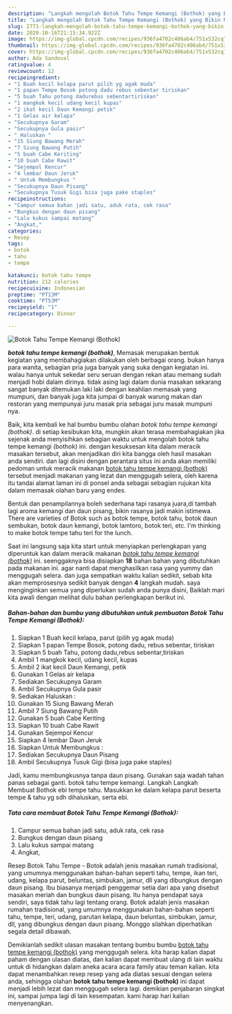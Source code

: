 ```yaml
---
description: "Langkah mengolah Botok Tahu Tempe Kemangi (Bothok) yang Bikin Ngiler"
title: "Langkah mengolah Botok Tahu Tempe Kemangi (Bothok) yang Bikin Ngiler"
slug: 2771-langkah-mengolah-botok-tahu-tempe-kemangi-bothok-yang-bikin-ngiler
date: 2020-10-16T21:15:34.922Z
image: https://img-global.cpcdn.com/recipes/936fa4702c406ab4/751x532cq70/botok-tahu-tempe-kemangi-bothok-foto-resep-utama.jpg
thumbnail: https://img-global.cpcdn.com/recipes/936fa4702c406ab4/751x532cq70/botok-tahu-tempe-kemangi-bothok-foto-resep-utama.jpg
cover: https://img-global.cpcdn.com/recipes/936fa4702c406ab4/751x532cq70/botok-tahu-tempe-kemangi-bothok-foto-resep-utama.jpg
author: Ada Sandoval
ratingvalue: 4
reviewcount: 12
recipeingredient:
- "1 Buah kecil kelapa parut pilih yg agak muda"
- "1 papan Tempe Bosok potong dadu rebus sebentar tiriskan"
- "5 buah Tahu potong dadurebus sebentartiriskan"
- "1 mangkok kecil udang kecil kupas"
- "2 ikat kecil Daun Kemangi petik"
- "1 Gelas air kelapa"
- "Secukupnya Garam"
- "Secukupnya Gula pasir"
- " Haluskan "
- "15 Siung Bawang Merah"
- "7 Siung Bawang Putih"
- "5 buah Cabe Keriting"
- "10 buah Cabe Rawit"
- "Sejempol Kencur"
- "4 lembar Daun Jeruk"
- " Untuk Membungkus "
- "Secukupnya Daun Pisang"
- "Secukupnya Tusuk Gigi bisa juga pake staples"
recipeinstructions:
- "Campur semua bahan jadi satu, aduk rata, cek rasa"
- "Bungkus dengan daun pisang"
- "Lalu kukus sampai matang"
- "Angkat,"
categories:
- Resep
tags:
- botok
- tahu
- tempe

katakunci: botok tahu tempe 
nutrition: 212 calories
recipecuisine: Indonesian
preptime: "PT13M"
cooktime: "PT53M"
recipeyield: "1"
recipecategory: Dinner

---
```



![Botok Tahu Tempe Kemangi (Bothok)](https://img-global.cpcdn.com/recipes/936fa4702c406ab4/751x532cq70/botok-tahu-tempe-kemangi-bothok-foto-resep-utama.jpg)

<b><i>botok tahu tempe kemangi (bothok)</i></b>, Memasak merupakan bentuk kegiatan yang membahagiakan dilakukan oleh berbagai orang. bukan hanya para wanita, sebagian pria juga banyak yang suka dengan kegiatan ini. walau hanya untuk sekedar seru seruan dengan rekan atau memang sudah menjadi hobi dalam dirinya. tidak asing lagi dalam dunia masakan sekarang sangat banyak ditemukan laki laki dengan keahlian memasak yang mumpuni, dan banyak juga kita jumpai di banyak warung makan dan restoran yang mempunyai juru masak pria sebagai juru masak mumpuni nya.

Baik, kita kembali ke hal bumbu bumbu olahan <i>botok tahu tempe kemangi (bothok)</i>. di setiap kesibukan kita, mungkin akan terasa membahagiakan jika sejenak anda menyisihkan sebagian waktu untuk mengolah botok tahu tempe kemangi (bothok) ini. dengan kesuksesan kita dalam meracik masakan tersebut, akan menjadikan diri kita bangga oleh hasil masakan anda sendiri. dan lagi disini dengan perantara situs ini anda akan memiliki pedoman untuk meracik makanan <u>botok tahu tempe kemangi (bothok)</u> tersebut menjadi makanan yang lezat dan menggugah selera, oleh karena itu tandai alamat laman ini di ponsel anda sebagai sebagian rujukan kita dalam memasak olahan baru yang endes.

Bentuk dan penampilannya boleh sederhana tapi rasanya juara,di tambah lagi aroma kemangi dan daun pisang, bikin rasanya jadi makin istimewa. There are varieties of Botok such as botok tempe, botok tahu, botok daun sembukan, botok daun kemangi, botok lamtoro, botok teri, etc. I&#39;m thinking to make botok tempe tahu teri for the lunch.


Saat ini langsung saja kita start untuk menyiapkan perlengkapan yang diperuntuk kan dalam meracik makanan <u><i>botok tahu tempe kemangi (bothok)</i></u> ini. seenggaknya bisa disiapkan <b>18</b> bahan bahan yang dibutuhkan pada makanan ini. agar nanti dapat menghasilkan rasa yang yummy dan menggugah selera. dan juga sempatkan waktu kalian sedikit, sebab kita akan memprosesnya sedikit banyak dengan <b>4</b> langkah mudah. saya menginginkan semua yang diperlukan sudah anda punya disini, Baiklah mari kita awali dengan melihat dulu bahan perlengkapan berikut ini.

<!--inarticleads1-->

##### Bahan-bahan dan bumbu yang dibutuhkan untuk pembuatan Botok Tahu Tempe Kemangi (Bothok):

1. Siapkan 1 Buah kecil kelapa, parut (pilih yg agak muda)
1. Siapkan 1 papan Tempe Bosok, potong dadu, rebus sebentar, tiriskan
1. Siapkan 5 buah Tahu, potong dadu,rebus sebentar,tiriskan
1. Ambil 1 mangkok kecil, udang kecil, kupas
1. Ambil 2 ikat kecil Daun Kemangi, petik
1. Gunakan 1 Gelas air kelapa
1. Sediakan Secukupnya Garam
1. Ambil Secukupnya Gula pasir
1. Sediakan  Haluskan :
1. Gunakan 15 Siung Bawang Merah
1. Ambil 7 Siung Bawang Putih
1. Gunakan 5 buah Cabe Keriting
1. Siapkan 10 buah Cabe Rawit
1. Gunakan Sejempol Kencur
1. Siapkan 4 lembar Daun Jeruk
1. Siapkan  Untuk Membungkus :
1. Sediakan Secukupnya Daun Pisang
1. Ambil Secukupnya Tusuk Gigi (bisa juga pake staples)


Jadi, kamu membungkusnya tanpa daun pisang. Gunakan saja wadah tahan panas sebagai ganti. botok tahu tempe kemangi. Langkah Langkah Membuat Bothok ebi tempe tahu. Masukkan ke dalam kelapa parut beserta tempe &amp; tahu yg sdh dihaluskan, serta ebi. 

<!--inarticleads2-->

##### Tata cara membuat Botok Tahu Tempe Kemangi (Bothok):

1. Campur semua bahan jadi satu, aduk rata, cek rasa
1. Bungkus dengan daun pisang
1. Lalu kukus sampai matang
1. Angkat,


Resep Botok Tahu Tempe - Botok adalah jenis masakan rumah tradisional, yang umumnya menggunakan bahan-bahan seperti tahu, tempe, ikan teri, udang, kelapa parut, beluntas, simbukan, jamur, dll yang dibungkus dengan daun pisang. Ibu biasanya menjadi penggemar setia dari apa yang disebut masakan meriah dan bungkus daun pisang. Itu hanya pendapat saya sendiri, saya tidak tahu lagi tentang orang. Botok adalah jenis masakan rumahan tradisional, yang umumnya menggunakan bahan-bahan seperti tahu, tempe, teri, udang, parutan kelapa, daun beluntas, simbukan, jamur, dll, yang dibungkus dengan daun pisang. Monggo silahkan diperhatikan segala detail dibawah. 

Demikianlah sedikit ulasan masakan tentang bumbu bumbu <u>botok tahu tempe kemangi (bothok)</u> yang menggugah selera. kita harap kalian dapat paham dengan ulasan diatas, dan kalian dapat membuat ulang di lain waktu untuk di hidangkan dalam aneka acara acara family atau teman kalian. kita dapat menambahkan resep resep yang ada diatas sesuai dengan selera anda, sehingga olahan <b>botok tahu tempe kemangi (bothok)</b> ini dapat menjadi lebih lezat dan menggugah selera lagi. demikian penjabaran singkat ini, sampai jumpa lagi di lain kesempatan. kami harap hari kalian menyenangkan.
